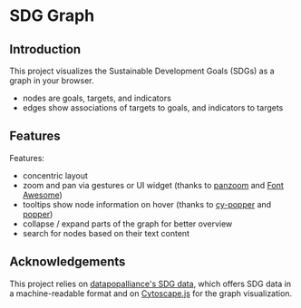 # SDG Graph 

## Introduction

This project visualizes the Sustainable Development Goals (SDGs) as a graph in your browser.
- nodes are goals, targets, and indicators
- edges show associations of targets to goals, and indicators to targets


## Features

Features:
- concentric layout
- zoom and pan via gestures or UI widget (thanks to [panzoom](https://github.com/cytoscape/cytoscape.js-panzoom) and [Font Awesome](https://fontawesome.com/))
- tooltips show node information on hover (thanks to [cy-popper](https://github.com/cytoscape/cytoscape.js-popper) and [popper](https://popper.js.org/))
- collapse / expand parts of the graph for better overview
- search for nodes based on their text content


## Acknowledgements
This project relies on [datapopalliance's SDG data](https://github.com/datapopalliance/SDGs), which offers SDG data in a machine-readable format and on [Cytoscape.js](https://js.cytoscape.org/) for the graph visualization.